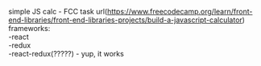 simple JS calc - FCC task url(https://www.freecodecamp.org/learn/front-end-libraries/front-end-libraries-projects/build-a-javascript-calculator)  
frameworks:  
-react  
-redux  
-react-redux(?????)  -  yup, it works

